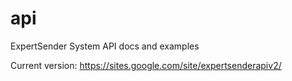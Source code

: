 # api
ExpertSender System API docs and examples

Current version: https://sites.google.com/site/expertsenderapiv2/
